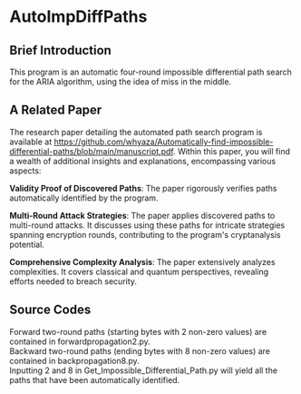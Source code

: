 # AutoImpDiffPaths

## Brief Introduction

This program is an automatic four-round impossible differential path search for the ARIA algorithm, using the idea of ​​miss in the middle. 

## A Related Paper

The research paper detailing the automated path search program is available at https://github.com/whyaza/Automatically-find-impossible-differential-paths/blob/main/manuscript.pdf. Within this paper, you will find a wealth of additional insights and explanations, encompassing various aspects:

**Validity Proof of Discovered Paths**: The paper rigorously verifies paths automatically identified by the program. 

**Multi-Round Attack Strategies**: The paper applies discovered paths to multi-round attacks. It discusses using these paths for intricate strategies spanning encryption rounds, contributing to the program's cryptanalysis potential.

**Comprehensive Complexity Analysis**: The paper extensively analyzes complexities. It covers classical and quantum perspectives, revealing efforts needed to breach security.

## Source Codes

Forward two-round paths (starting bytes with 2 non-zero values) are contained in forwardpropagation2.py.<br/>
Backward two-round paths (ending bytes with 8 non-zero values) are contained in backpropagation8.py.<br/>
Inputting 2 and 8 in Get_Impossible_Differential_Path.py will yield all the paths that have been automatically identified.<br/>
